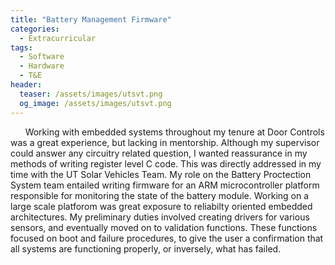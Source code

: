 ```yaml
---
title: "Battery Management Firmware"
categories:
  - Extracurricular
tags:
  - Software
  - Hardware
  - T&E
header:
  teaser: /assets/images/utsvt.png
  og_image: /assets/images/utsvt.png
---
```


&nbsp;&nbsp;&nbsp;&nbsp;&nbsp;&nbsp;Working with embedded systems throughout my tenure at Door Controls was a great experience, but lacking in mentorship. Although my supervisor could answer any circuitry related question,
I wanted reassurance in my methods of writing register level C code. This was directly addressed in my time with the UT Solar Vehicles Team. My role on the Battery Proctection System team entailed
writing firmware for an ARM microcontroller platform responsible for monitoring the state of the battery module. Working on a large scale platforom was great exposure to reliabilty oriented embedded architectures.
My preliminary duties involved creating drivers for various sensors, and eventually moved on to validation functions. These functions focused on boot and failure procedures, to give the user a confirmation
that all systems are functioning properly, or inversely, what has failed.